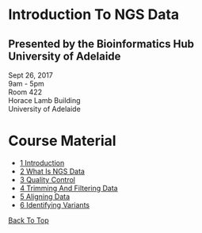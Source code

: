 # Introduction To NGS Data

## Presented by the Bioinformatics Hub <br> University of Adelaide

Sept 26, 2017  
9am - 5pm  
Room 422  
Horace Lamb Building  
University of Adelaide

# Course Material

- [1 Introduction](notes/Introduction)
- [2 What Is NGS Data](notes/raw_data)
- [3 Quality Control](notes/qc)
- [4 Trimming And Filtering Data](notes/filtering_sequence)
- [5 Aligning Data](notes/alignment)
- [6 Identifying Variants](notes/variant_calling)


[Back To Top](#introduction-to-ngs-data)
